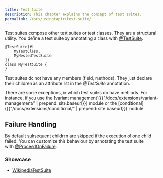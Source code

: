 ```yaml
---
title: Test Suite
description: This chapter explains the concept of test suites.
permalink: /docs/usingtapir/test-suite/
---
```


Test suites compose other test suites or test classes. They are a
structural utility. You define a test suite by annotating a class
with [@TestSuite](https://www.javadoc.io/page/de.bmiag.tapir/tapir/latest/de/bmiag/tapir/execution/annotations/suite/TestSuite.html).

``` xtend
@TestSuite(#[
    MyTestClass,
    MyNestedTestSuite
])
class MyTestSuite {
}
```

Test suites do not have any members (field, methods). They just declare
their children as an attribute list in the *@TestSuite* annotation.

There are some exceptions, in which test suites do have methods. For
instance, if you use the [variant management]({{"/docs/extensions/variant-management/" | prepend: site.baseurl}}) module
or the [conditional]({{"/docs/extensions/conditional/" | prepend: site.baseurl}}) module.


## Failure Handling

By default subsequent children are skipped if the execution of one child
failed. You can customize this behaviour by annotating the test suite
with [@ProceedOnFailure](https://www.javadoc.io/page/de.bmiag.tapir/tapir/latest/de/bmiag/tapir/execution/annotations/behaviour/ProceedOnFailure.html).

<div class="panel panel-info">
  <div class="panel-heading">
    <h3 class="panel-title"><i class="fa fa-external-link" aria-hidden="true"></i> Showcase</h3>
  </div>
  <div class="panel-body">
  <ul>
    <li>
        <a href="https://github.com/tapir-test/tapir-showcase/blob/master/wikipedia/src/test/java/de/bmiag/tapir/showcase/wikipedia/test/WikipediaTestSuite.xtend">WikipediaTestSuite</a>
    </li>
  </ul>
  </div>
</div>
